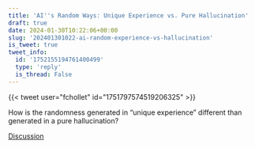 ```yaml
---
title: 'AI''s Random Ways: Unique Experience vs. Pure Hallucination'
draft: true
date: 2024-01-30T10:22:06+00:00
slug: '202401301022-ai-random-experience-vs-hallucination'
is_tweet: true
tweet_info:
  id: '1752155194761400499'
  type: 'reply'
  is_thread: False
---
```




{{< tweet user="fchollet" id="1751797574519206325" >}}

How is the randomness generated in “unique experience” different than generated in a pure hallucination?

[Discussion](https://x.com/sytelus/status/1752155194761400499)
